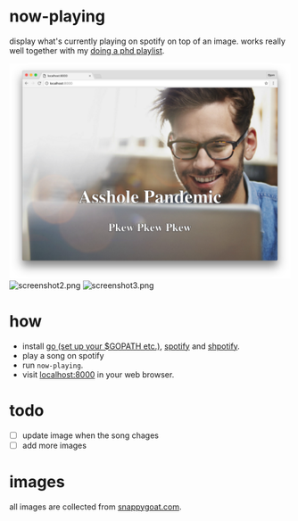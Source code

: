 # now-playing
display what's currently playing on spotify on top of an image. works really
well together with my [doing a phd playlist](https://open.spotify.com/user/bjornfjukstad/playlist/2ri3sa68yUBXkpH741r2n1). 

![screenshot.png](screenshot.png)
![screenshot2.png](screenshot2.png)
![screenshot3.png](screenshot3.png)

# how
- install [go (set up your $GOPATH etc.)](http://golang.org), [spotify](http://spotify.com) and [shpotify](https://github.com/hnarayanan/shpotify). 
- play a song on spotify
- run `now-playing`. 
- visit [localhost:8000](http://localhost:8080) in your web browser. 

# todo

- [ ] update image when the song chages
- [ ] add more images

# images
all images are collected from [snappygoat.com](http://snappygoat.com/). 
